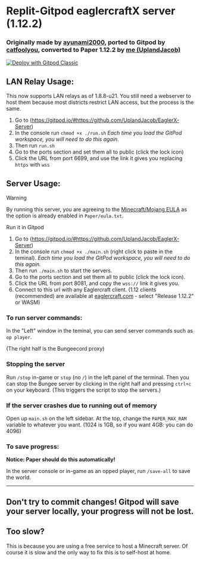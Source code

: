 # Replit-Gitpod eaglercraftX server (1.12.2)

### Originally made by [ayunami2000](https://github.com/ayunami2000), ported to Gitpod by [catfoolyou](https://github.com/catfoolyou), converted to Paper 1.12.2 by [me (UplandJacob)](https://github.com/UplandJacob)

[![Deploy with Gitpod Classic](https://img.shields.io/badge/Deploy_with-Gitpod_Classic-orange)](https://gitpod.io/#https://github.com/UplandJacob/EaglerX-Server) <!--[![Deploy with NEW Gitpod](https://img.shields.io/badge/Deploy_with-NEW_Gitpod-orange)](https://app.gitpod.io/#https://github.com/UplandJacob/EaglerX-Server) -->

## LAN Relay Usage:
This now supports LAN relays as of 1.8.8-u21. You still need a webserver to host them because most districts restrict LAN access, but the process is the same.
1) Go to (https://gitpod.io/#https://github.com/UplandJacob/EaglerX-Server)
2) In the console run `chmod +x ./run.sh` *Each time you load the GitPod workspace, you will need to do this again.*
3) Then run `run.sh`
4) Go to the ports section and set them all to public (click the lock icon)
5) Click the URL from port 6699, and use the link it gives you replacing `https` with `wss`

## Server Usage:

> [!WARNING]
> By running this server, you are agreeing to the [Minecraft/Mojang EULA](https://www.minecraft.net/en-us/eula) as the option is already enabled in `Paper/eula.txt`.

Run it in Gitpod
1) Go to (https://gitpod.io/#https://github.com/UplandJacob/EaglerX-Server)
2) In the console run `chmod +x ./main.sh` (right click to paste in the teminal). *Each time you load the GitPod workspace, you will need to do this again.*
3) Then run `./main.sh` to start the servers.
4) Go to the ports section and set them all to public (click the lock icon).
5) Click the URL from port 8081, and copy the `wss://` link it gives you.
6) Connect to this url with any Eaglercraft client. (1.12 clients (recommended) are available at [eaglercraft.com](https://eaglercraft.com) - select "Release 1.12.2" or WASM)

### To run server commands:
In the "Left" window in the teminal, you can send server commands such as `op player`.

(The right half is the Bungeecord proxy)

### Stopping the server

Run `/stop` in-game or `stop` (no `/`) in the left panel of the terminal. Then you can stop the Bungee server by clicking in the right half and pressing `ctrl+c` on your keyboard. (This triggers the script to stop the servers.)

### If the server crashes due to running out of memory

Open up `main.sh` on the left sidebar. At the top, change the `PAPER_MAX_RAM` variable to whatever you want. (1024 is 1GB, so if you want 4GB: you can do 4096)

### To save progress:
**Notice: Paper should do this automatically!** 

In the server console or in-game as an opped player, run `/save-all` to save the world.

----

## Don't try to commit changes! Gitpod will save your server locally, your progress will not be lost.

## Too slow?
This is because you are using a free service to host a Minecraft server. Of course it is slow and the only way to fix this is to self-host at home.
